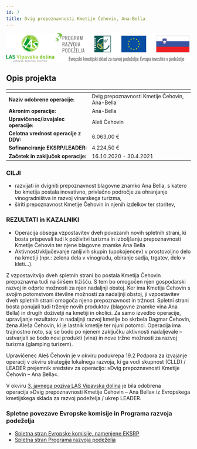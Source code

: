 ```yaml
---
id: 7
title: Dvig prepoznavnosti Kmetije Čehovin, Ana-Bella
---
```


<div class="logos">

![](images/logotipi.svg)

</div>

<besedilo levo>

## Opis projekta

| <!-- --> | <!-- --> |
|---|---|
|__Naziv odobrene operacije:__| Dvig prepoznavnosti Kmetije Čehovin, Ana-Bella |
|__Akronim operacije:__| Ana-Bella |
|__Upravičenec/izvajalec operacije:__| Aleš Čehovin |
|__Celotna vrednost operacije z DDV:__| 6.063,00 € |
|__Sofinanciranje EKSRP/LEADER:__| 4.224,50 € |
|__Začetek in zaključek operacije:__| 16.10.2020 - 30.4.2021 |

### CILJI

* razvijati in dvigniti prepoznavnost blagovne znamko Ana Bella, s katero bo kmetija postala inovativno, privlačno področje za ohranjanje vinogradništva in razvoj vinarskega turizma,
* širiti prepoznavnost Kmetije Čehovin in njenih izdelkov ter storitev,

### REZULTATI in KAZALNIKI

* Operacija obsega vzpostavitev dveh povezanih novih spletnih strani, ki bosta prispevali tudi k poživitvi turizma in izboljšanju prepoznavnosti Kmetije Čehovin ter njene blagovne znamke Ana Bella
* Aktivnost/vključevanje ranljivih skupin (upokojencev) v prostovoljno delo na kmetiji (npr.: zelena dela v vinogradu, obiranje sadja, trgatev, delo v kleti…).

Z vzpostavitvijo dveh spletnih strani bo postala Kmetija Čehovin prepoznavna tudi na širšem tržišču. S tem bo omogočen njen gospodarski razvoj in odprte možnosti za njen nadaljnji obstoj. Ker ima Kmetija Čehovin s svojim potomstvom številne možnosti za nadaljnji obstoj, ji vzpostavitev dveh spletnih strani omogoča njeno prepoznavnost in tržnost. Spletni strani bosta ponujali tudi trženje novih produktov (blagovne znamke vina Ana Bella) in drugih doživetji na kmetiji in okolici. Za samo izvedbo operacije, upravljanje rezultatov in nadaljnji razvoj kmetije bo skrbela Dagmar Čehovin, žena Aleša Čehovin, ki je lastnik kmetije ter njuni potomci. Operacija ima trajnostno noto, saj se bodo po njenem zaključku aktivnosti nadaljevale – ustvarjali se bodo novi produkti (vina) in nove tržne možnosti za razvoj turizma (glamping turizem).

Upravičenec Aleš Čehovin je v okviru podukrepa 19.2 Podpora za izvajanje operacij v okviru strategije lokalnega razvoja, ki ga vodi skupnost (CLLD) / LEADER prejemnik sredstev za operacijo: »Dvig prepoznavnosti Kmetije Čehovin – Ana Bella«.

V okviru [3. javnega poziva LAS Vipavska dolina](https://www.las-vipavskadolina.si) je bila odobrena operacija »Dvig prepoznavnosti Kmetije Čehovin – Ana Bella« iz Evropskega kmetijskega sklada za razvoj podeželja / ukrep LEADER.

### Spletne povezave Evropske komisije in Programa razvoja podeželja

* [Spletna stran Evropske komisije, namenjene EKSRP](https://ec.europa.eu/info/food-farming-fisheries/key-policies/common-agricultural-policy/rural-development)
* [Spletna stran Programa razvoja podeželja](https://www.program-podezelja.si/sl/)

</besedilo>
